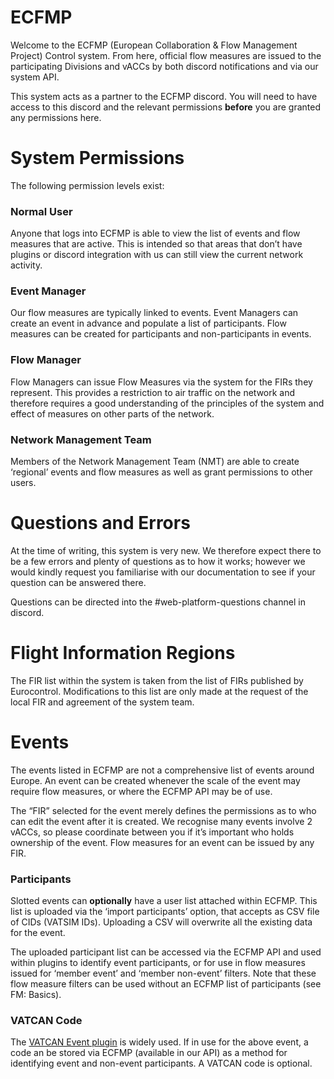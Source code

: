 # ECFMP

Welcome to the ECFMP (European Collaboration & Flow Management Project) Control system. From here, official flow measures are issued to the participating Divisions and vACCs by both discord notifications and via our system API.

This system acts as a partner to the ECFMP discord. You will need to have access to this discord and the relevant permissions **before** you are granted any permissions here. 

# System Permissions

The following permission levels exist:

### Normal User
Anyone that logs into ECFMP is able to view the list of events and flow measures that are active. This is intended so that areas that don’t have plugins or discord integration with us can still view the current network activity.

### Event Manager
Our flow measures are typically linked to events. Event Managers can create an event in advance and populate a list of participants. Flow measures can be created for participants and non-participants in events.

### Flow Manager
Flow Managers can issue Flow Measures via the system for the FIRs they represent. This provides a restriction to air traffic on the network and therefore requires a good understanding of the principles of the system and effect of measures on other parts of the network.

### Network Management Team
Members of the Network Management Team (NMT) are able to create ‘regional’ events and flow measures as well as grant permissions to other users.

# Questions and Errors

At the time of writing, this system is very new. We therefore expect there to be a few errors and plenty of questions as to how it works; however we would kindly request you familiarise with our documentation to see if your question can be answered there.

Questions can be directed into the #web-platform-questions channel in discord.

# Flight Information Regions

The FIR list within the system is taken from the list of FIRs published by Eurocontrol. Modifications to this list are only made at the request of the local FIR and agreement of the system team.

# Events
The events listed in ECFMP are not a comprehensive list of events around Europe. An event can be created whenever the scale of the event may require flow measures, or where the ECFMP API may be of use.

The “FIR” selected for the event merely defines the permissions as to who can edit the event after it is created. We recognise many events involve 2 vACCs, so please coordinate between you if it’s important who holds ownership of the event. Flow measures for an event can be issued by any FIR.

### Participants

Slotted events can **optionally** have a user list attached within ECFMP. This list is uploaded via the ‘import participants’ option, that accepts as CSV file of CIDs (VATSIM IDs). Uploading a CSV will overwrite all the existing data for the event.

The uploaded participant list can be accessed via the ECFMP API and used within plugins to identify event participants, or for use in flow measures issued for ‘member event’ and ‘member non-event’ filters. Note that these flow measure filters can be used without an ECFMP list of participants (see FM: Basics).

### VATCAN Code

The [VATCAN Event plugin](https://bookings.vatcan.ca/) is widely used. If in use for the above event, a code an be stored via ECFMP (available in our API) as a method for identifying event and non-event participants. A VATCAN code is optional.
